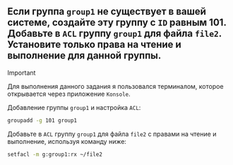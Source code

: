 ## Если группа `group1` не существует в вашей системе, создайте эту группу с `ID` равным 101. Добавьте в `ACL` группу `group1` для файла `file2`. Установите только права на чтение и выполнение для данной группы.

> [!IMPORTANT]
> Для выполнения данного задания я пользовался терминалом, которое открывается через приложение `Konsole`. 

Добавление группы `group1` и настройка `ACL`: 

```bash
groupadd -g 101 group1
```

Добавьте в `ACL` группу `group1` для файла `file2` с правами на чтение и выполнение, используя команду ниже:

```bash
setfacl -m g:group1:rx ~/file2
```
